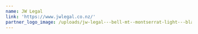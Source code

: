 ```yaml
---
name: JW Legal
link: 'https://www.jwlegal.co.nz/'
partner_logo_image: /uploads/jw-legal---bell-mt--montserrat-light---black-on-white.png
---
```


